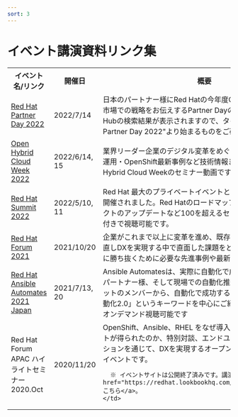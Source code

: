 ```yaml
---
sort: 3
---
```


# イベント講演資料リンク集

<table>
  <tr><!-- 行1（見出し）-->
    <th>イベント名/リンク</th> <th>開催日</th> <th>概要</th>
  </tr>

  <tr>
    <td><!--  イベント名/リンク  -->
      <a href="https://content.redhat.com/content/rhcc/us/en/search.html?f=%5B%5D&l=10&m=list&p=0&q=red%20hat%20Partner%20Day%202022">Red Hat Partner Day 2022</a>
    </td>
    <td><!--  開催日 -->
      2022/7/14
    </td>
    <td><!--  概要 -->
      日本のパートナー様にRed Hatの今年度CY22の事業戦略と日本市場での戦略をお伝えするPartner Dayの録画です。
      ※Content Hubの検索結果が表示されますので、タイトルが"Red Hat Partner Day 2022"より始まるものをご確認ください。
    </td>
  </tr>

  <tr>
    <td><!--  イベント名/リンク  -->
      <a href="https://tracks.redhat.com/l/ohcweek2022">Open Hybrid Cloud Week 2022</a>
    </td>
    <td><!--  開催日 -->
      2022/6/14, 15
    </td>
    <td><!--  概要 -->
      業界リーダー企業のデジタル変革をめぐる鼎談から新しいLinux運用・OpenShift最新事例など技術情報までをお届けするOpen Hybrid Cloud Weekのセミナー動画です。
    </td>
  </tr>

  <tr>
    <td><!--  イベント名/リンク  -->
      <a href="https://redhat-forum.jp/summit/">Red Hat Summit 2022</a>
    </td>
    <td><!--  開催日 -->
      2022/5/10, 11
    </td>
    <td><!--  概要 -->
      Red Hat 最大のプライベートイベントとして、米国ボストンで開催されました。Red Hatのロードマップや最新事例、プロダクトのアップデートなど100を超えるセッションを日本語字幕付きで視聴可能です。
    </td>
  </tr>

  <tr>
    <td><!--  イベント名/リンク  -->
      <a href="https://www.redhat.com/ja/red-hat-forum-apac-2021">Red Hat Forum 2021</a>
    </td>
    <td><!--  開催日 -->
      2021/10/20
    </td>
    <td><!--  概要 -->
      企業がこれまで以上に変革を進め、既存の組織やプロセスを見直しDXを実現する中で直面した課題をどのように解決し、競争に勝ち抜くために必要な先進事例や最新動向をお届けします。
    </td>
  </tr>

  <tr>
    <td><!--  イベント名/リンク  -->
      <a href="https://tracks.redhat.com/l/ansible-automates-2021-japan?sc_cid=7013a000002wENWAA2">Red Hat Ansible Automates 2021 Japan</a>
    </td>
    <td><!--  開催日 -->
      2021/7/13, 20
    </td>
    <td><!--  概要 -->
    Ansible Automatesは、実際に自動化で成果を上げたお客様やパートナー様、そして現場での自動化推進を支援したレッドハットのメンバーから、自動化で成功するためのポイントを「自動化2.0」というキーワードを中心にご紹介するイベントです。オンデマンド視聴可能です
    </td>
  </tr>

  <tr>
    <td><!--  イベント名/リンク  -->
      Red Hat Forum APAC ハイライトセミナー 2020.Oct
    </td>
    <td><!--  開催日 -->
      2020/11/20
    </td>
    <td><!--  概要 -->
      OpenShift、Ansible、RHEL をなぜ導入し、どのようなメリットが得られたのか、特別対談、エンドユーザ様のプレゼンテーションを通じて、DXを実現するオープンソース活用をまとめたイベントです。

      ※ イベントサイトは公開終了済みです。講演資料は<a href="https://redhat.lookbookhq.com/l/redhatforum2020)">こちら</a>。
    </td>
  </tr>

</table>
